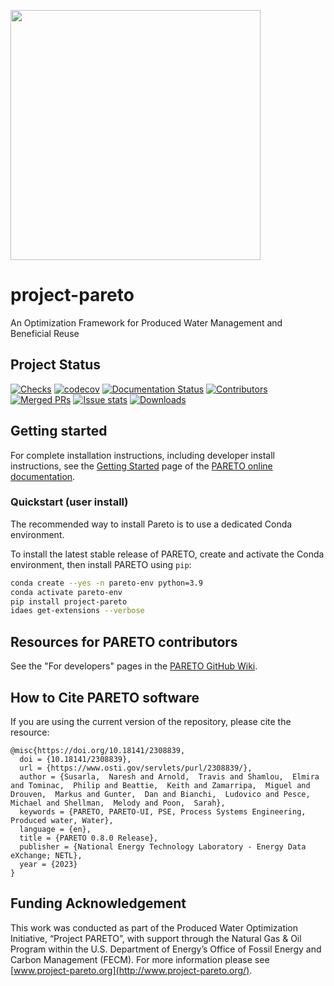 <!-- ![pareto logo](docs/img/logo-print-hd.jpg) -->
<img src="docs/img/logo-print-hd.jpg" width="400px" alg="Project Pareto logo"></img>
# project-pareto

An Optimization Framework for Produced Water Management and Beneficial Reuse

## Project Status
[![Checks](https://github.com/project-pareto/project-pareto/actions/workflows/checks.yml/badge.svg)](https://github.com/project-pareto/project-pareto/actions/workflows/checks.yml)
[![codecov](https://codecov.io/gh/project-pareto/project-pareto/branch/main/graph/badge.svg?token=2ZN7V4VA6X)](https://codecov.io/gh/project-pareto/project-pareto)
[![Documentation Status](https://readthedocs.org/projects/pareto/badge/?version=latest)](https://pareto.readthedocs.io/en/latest/?badge=latest)
[![Contributors](https://img.shields.io/github/contributors/project-pareto/project-pareto?style=plastic)](https://github.com/project-pareto/project-pareto/contributors)
[![Merged PRs](https://img.shields.io/github/issues-pr-closed-raw/project-pareto/project-pareto.svg?label=merged+PRs)](https://github.com/project-pareto/project-pareto/pulls?q=is:pr+is:merged)
[![Issue stats](http://isitmaintained.com/badge/resolution/project-pareto/project-pareto.svg)](http://isitmaintained.com/project/project-pareto/project-pareto)
[![Downloads](https://pepy.tech/badge/project-pareto)](https://pepy.tech/project/project-pareto)

## Getting started

For complete installation instructions, including developer install instructions, see the [Getting Started](https://pareto.readthedocs.io/en/latest/getting_started/index.html) page of the [PARETO online documentation](https://pareto.readthedocs.io).

### Quickstart (user install)

The recommended way to install Pareto is to use a dedicated Conda environment.

To install the latest stable release of PARETO, create and activate the Conda environment, then install PARETO using `pip`:

```sh
conda create --yes -n pareto-env python=3.9
conda activate pareto-env
pip install project-pareto
idaes get-extensions --verbose
```

## Resources for PARETO contributors

See the "For developers" pages in the [PARETO GitHub Wiki](https://github.com/project-pareto/project-pareto/wiki).

## How to Cite PARETO software
If you are using the current version of the repository, please cite the resource:

```
@misc{https://doi.org/10.18141/2308839,
  doi = {10.18141/2308839},
  url = {https://www.osti.gov/servlets/purl/2308839/},
  author = {Susarla,  Naresh and Arnold,  Travis and Shamlou,  Elmira and Tominac,  Philip and Beattie,  Keith and Zamarripa,  Miguel and Drouven,  Markus and Gunter,  Dan and Bianchi,  Ludovico and Pesce,  Michael and Shellman,  Melody and Poon,  Sarah},
  keywords = {PARETO, PARETO-UI, PSE, Process Systems Engineering, Produced water, Water},
  language = {en},
  title = {PARETO 0.8.0 Release},
  publisher = {National Energy Technology Laboratory - Energy Data eXchange; NETL},
  year = {2023}
}
```

## Funding Acknowledgement

This work was conducted as part of the Produced Water Optimization Initiative, “Project PARETO”,
with support through the Natural Gas & Oil Program within the U.S. Department of Energy’s Office of
Fossil Energy and Carbon Management (FECM). For more information please see
[www.project-pareto.org](http://www.project-pareto.org/).
